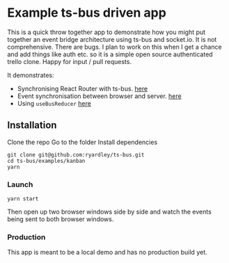 # Example ts-bus driven app

This is a quick throw together app to demonstrate how you might put together an event bridge architecture using ts-bus and socket.io. It is not comprehensive. There are bugs. I plan to work on this when I get a chance and add things like auth etc. so it is a simple open source authenticated trello clone. Happy for input / pull requests.

It demonstrates:

- Synchronising React Router with ts-bus. [here](https://github.com/ryardley/ts-bus/blob/master/examples/kanban/src/modules/routes/app.tsx#L12)
- Event synchronisation between browser and server. [here](https://github.com/ryardley/ts-bus/blob/master/examples/kanban/src/modules/event-sync/app.tsx#L8)
- Using `useBusReducer` [here](https://github.com/ryardley/ts-bus/blob/master/examples/kanban/src/modules/board/app.tsx#L9)

## Installation

Clone the repo
Go to the folder
Install dependencies

```
git clone git@github.com:ryardley/ts-bus.git
cd ts-bus/examples/kanban
yarn
```

### Launch

```
yarn start
```

Then open up two browser windows side by side and watch the events being sent to both browser windows.

### Production

This app is meant to be a local demo and has no production build yet.
